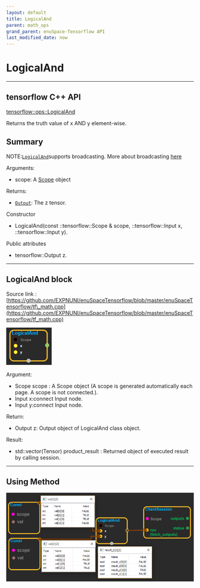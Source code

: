 ```yaml
--- 
layout: default 
title: LogicalAnd 
parent: math_ops 
grand_parent: enuSpace-Tensorflow API 
last_modified_date: now 
--- 
```


# LogicalAnd

---

## tensorflow C++ API

[tensorflow::ops::LogicalAnd](https://www.tensorflow.org/api_docs/cc/class/tensorflow/ops/logical-and)

Returns the truth value of x AND y element-wise.

## Summary

NOTE:[`LogicalAnd`](https://www.tensorflow.org/api_docs/cc/class/tensorflow/ops/logical-and.html#classtensorflow_1_1ops_1_1_logical_and)supports broadcasting. More about broadcasting [here](http://docs.scipy.org/doc/numpy/user/basics.broadcasting.html)

Arguments:

* scope: A [Scope](https://www.tensorflow.org/api_docs/cc/class/tensorflow/scope.html#classtensorflow_1_1_scope) object

Returns:

* [`Output`](https://www.tensorflow.org/api_docs/cc/class/tensorflow/output.html#classtensorflow_1_1_output): The z tensor.

Constructor

* LogicalAnd\(const ::tensorflow::Scope & scope, ::tensorflow::Input x, ::tensorflow::Input y\).

Public attributes

* tensorflow::Output z.

---

## LogicalAnd block

Source link : [https://github.com/EXPNUNI/enuSpaceTensorflow/blob/master/enuSpaceTensorflow/tf\_math.cpp](https://github.com/EXPNUNI/enuSpaceTensorflow/blob/master/enuSpaceTensorflow/tf_math.cpp)

![](../assets/math_LogicalAnd_Symbol.png)

Argument:

* Scope scope : A Scope object \(A scope is generated automatically each page. A scope is not connected.\).
* Input x:connect  Input node.
* Input y:connect  Input node.

Return:

* Output z: Output object of LogicalAnd class object.

Result:

* std::vector\(Tensor\) product\_result : Returned object of executed result by calling session.

---

## Using Method

![](../assets/math_LogicalAnd_Method.png)

